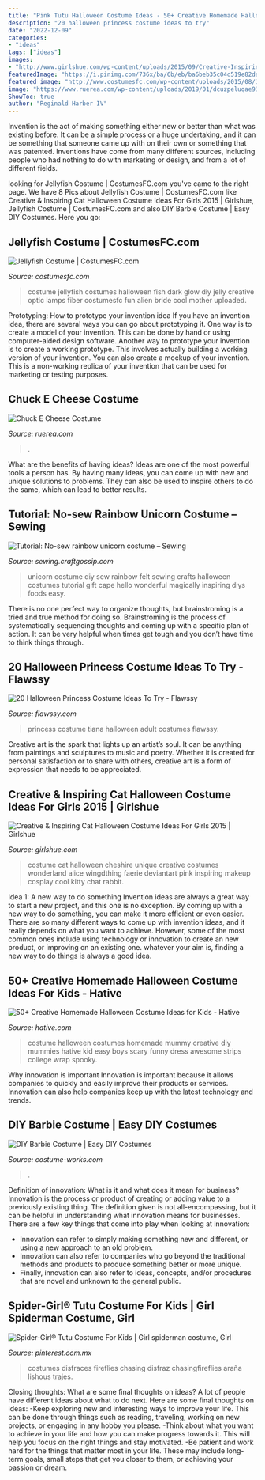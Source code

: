 ```yaml
---
title: "Pink Tutu Halloween Costume Ideas - 50+ Creative Homemade Halloween Costume Ideas For Kids"
description: "20 halloween princess costume ideas to try"
date: "2022-12-09"
categories:
- "ideas"
tags: ["ideas"]
images:
- "http://www.girlshue.com/wp-content/uploads/2015/09/Creative-Inspiring-Cat-Halloween-Costume-Ideas-For-Girls-2015-3.jpg"
featuredImage: "https://i.pinimg.com/736x/ba/6b/eb/ba6beb35c04d519e82da29a7ee8c6155--spider-girl-tutu-costumes.jpg"
featured_image: "http://www.costumesfc.com/wp-content/uploads/2015/08/Jellyfish-Costume.jpg"
image: "https://www.ruerea.com/wp-content/uploads/2019/01/dcuzpeluqae93c9_0.jpg"
ShowToc: true
author: "Reginald Harber IV"
---
```



Invention is the act of making something either new or better than what was existing before. It can be a simple process or a huge undertaking, and it can be something that someone came up with on their own or something that was patented. Inventions have come from many different sources, including people who had nothing to do with marketing or design, and from a lot of different fields.

	

		
looking for Jellyfish Costume | CostumesFC.com you've came to the right page. We have 8 Pics about Jellyfish Costume | CostumesFC.com like Creative &amp; Inspiring Cat Halloween Costume Ideas For Girls 2015 | Girlshue, Jellyfish Costume | CostumesFC.com and also DIY Barbie Costume | Easy DIY Costumes. Here you go:
		
    
## Jellyfish Costume | CostumesFC.com

<img loading=lazy src="http://www.costumesfc.com/wp-content/uploads/2015/08/Jellyfish-Costume.jpg" onerror="this.onerror=null;this.src='https://tse1.mm.bing.net/th?id=OIP.M3p3_kez2tM6ZvSYGLaKagHaJ4&amp;pid=15.1';" alt="Jellyfish Costume | CostumesFC.com">

_Source: costumesfc.com_

>costume jellyfish costumes halloween fish dark glow diy jelly creative optic lamps fiber costumesfc fun alien bride cool mother uploaded. 

	

Prototyping: How to prototype your invention idea
If you have an invention idea, there are several ways you can go about prototyping it. One way is to create a model of your invention. This can be done by hand or using computer-aided design software. Another way to prototype your invention is to create a working prototype. This involves actually building a working version of your invention. You can also create a mockup of your invention. This is a non-working replica of your invention that can be used for marketing or testing purposes.

    
## Chuck E Cheese Costume

<img loading=lazy src="https://www.ruerea.com/wp-content/uploads/2019/01/dcuzpeluqae93c9_0.jpg" onerror="this.onerror=null;this.src='https://tse3.mm.bing.net/th?id=OIP.-JPMJx-iFAFdlrEWrjIf8QAAAA&amp;pid=15.1';" alt="Chuck E Cheese Costume">

_Source: ruerea.com_

>. 

	

What are the benefits of having ideas?
Ideas are one of the most powerful tools a person has. By having many ideas, you can come up with new and unique solutions to problems. They can also be used to inspire others to do the same, which can lead to better results.

    
## Tutorial: No-sew Rainbow Unicorn Costume – Sewing

<img loading=lazy src="http://i1.wp.com/sewing.craftgossip.com/files/2016/09/18-diy-felt-no-sew-unicorn-costume-kids.jpg?fit=600%2C986" onerror="this.onerror=null;this.src='https://tse1.mm.bing.net/th?id=OIP.Bf2rI2_jUgGAb3uPISMYaQHaMK&amp;pid=15.1';" alt="Tutorial: No-sew rainbow unicorn costume – Sewing">

_Source: sewing.craftgossip.com_

>unicorn costume diy sew rainbow felt sewing crafts halloween costumes tutorial gift cape hello wonderful magically inspiring diys foods easy. 

	

There is no one perfect way to organize thoughts, but brainstroming is a tried and true method for doing so. Brainstroming is the process of systematically sequencing thoughts and coming up with a specific plan of action. It can be very helpful when times get tough and you don’t have time to think things through.

    
## 20 Halloween Princess Costume Ideas To Try - Flawssy

<img loading=lazy src="http://flawssy.com/wp-content/uploads/2016/06/Princess-Tiana-Adult-Halloween-Costume.jpg" onerror="this.onerror=null;this.src='https://tse2.mm.bing.net/th?id=OIP.mg8_gTK7bgYrjG8sEFuG0AHaJ4&amp;pid=15.1';" alt="20 Halloween Princess Costume Ideas To Try - Flawssy">

_Source: flawssy.com_

>princess costume tiana halloween adult costumes flawssy. 

	

Creative art is the spark that lights up an artist’s soul. It can be anything from paintings and sculptures to music and poetry. Whether it is created for personal satisfaction or to share with others, creative art is a form of expression that needs to be appreciated.

    
## Creative &amp; Inspiring Cat Halloween Costume Ideas For Girls 2015 | Girlshue

<img loading=lazy src="http://www.girlshue.com/wp-content/uploads/2015/09/Creative-Inspiring-Cat-Halloween-Costume-Ideas-For-Girls-2015-3.jpg" onerror="this.onerror=null;this.src='https://tse3.mm.bing.net/th?id=OIP.Hyrrb1klTgONbhDEZGLgtwHaLo&amp;pid=15.1';" alt="Creative &amp; Inspiring Cat Halloween Costume Ideas For Girls 2015 | Girlshue">

_Source: girlshue.com_

>costume cat halloween cheshire unique creative costumes wonderland alice wingdthing faerie deviantart pink inspiring makeup cosplay cool kitty chat rabbit. 

	

Idea 1: A new way to do something
Invention ideas are always a great way to start a new project, and this one is no exception. By coming up with a new way to do something, you can make it more efficient or even easier. There are so many different ways to come up with invention ideas, and it really depends on what you want to achieve. However, some of the most common ones include using technology or innovation to create an new product, or improving on an existing one. whatever your aim is, finding a new way to do things is always a good idea.

    
## 50+ Creative Homemade Halloween Costume Ideas For Kids - Hative

<img loading=lazy src="https://hative.com/wp-content/uploads/2014/03/costumes-for-kids/37-little-mummies-kid-costume.jpg" onerror="this.onerror=null;this.src='https://tse3.mm.bing.net/th?id=OIP.38iHObS9sCB6fFogwRzqrgHaJ4&amp;pid=15.1';" alt="50+ Creative Homemade Halloween Costume Ideas for Kids - Hative">

_Source: hative.com_

>costume halloween costumes homemade mummy creative diy mummies hative kid easy boys scary funny dress awesome strips college wrap spooky. 

	

Why innovation is important
Innovation is important because it allows companies to quickly and easily improve their products or services. Innovation can also help companies keep up with the latest technology and trends.

    
## DIY Barbie Costume | Easy DIY Costumes

<img loading=lazy src="https://photos.costume-works.com/full/barbie2.jpg" onerror="this.onerror=null;this.src='https://tse2.mm.bing.net/th?id=OIP.Z23OnZUTceA3TgEa1eH2_AHaME&amp;pid=15.1';" alt="DIY Barbie Costume | Easy DIY Costumes">

_Source: costume-works.com_

>. 

	

Definition of innovation: What is it and what does it mean for business?
Innovation is the process or product of creating or adding value to a previously existing thing. The definition given is not all-encompassing, but it can be helpful in understanding what innovation means for businesses. 
There are a few key things that come into play when looking at innovation: 
- Innovation can refer to simply making something new and different, or using a new approach to an old problem. 
- Innovation can also refer to companies who go beyond the traditional methods and products to produce something better or more unique. 
- Finally, innovation can also refer to ideas, concepts, and/or procedures that are novel and unknown to the general public.

    
## Spider-Girl® Tutu Costume For Kids | Girl Spiderman Costume, Girl

<img loading=lazy src="https://i.pinimg.com/736x/ba/6b/eb/ba6beb35c04d519e82da29a7ee8c6155--spider-girl-tutu-costumes.jpg" onerror="this.onerror=null;this.src='https://tse4.mm.bing.net/th?id=OIP.nS1YzWac6XySxcQvjbDzCwHaLH&amp;pid=15.1';" alt="Spider-Girl® Tutu Costume For Kids | Girl spiderman costume, Girl">

_Source: pinterest.com.mx_

>costumes disfraces fireflies chasing disfraz chasingfireflies araña lishous trajes. 

	

Closing thoughts: What are some final thoughts on ideas?
A lot of people have different ideas about what to do next. Here are some final thoughts on ideas: 
-Keep exploring new and interesting ways to improve your life. This can be done through things such as reading, traveling, working on new projects, or engaging in any hobby you please.
-Think about what you want to achieve in your life and how you can make progress towards it. This will help you focus on the right things and stay motivated. 
-Be patient and work hard for the things that matter most in your life. These may include long-term goals, small steps that get you closer to them, or achieving your passion or dream.

